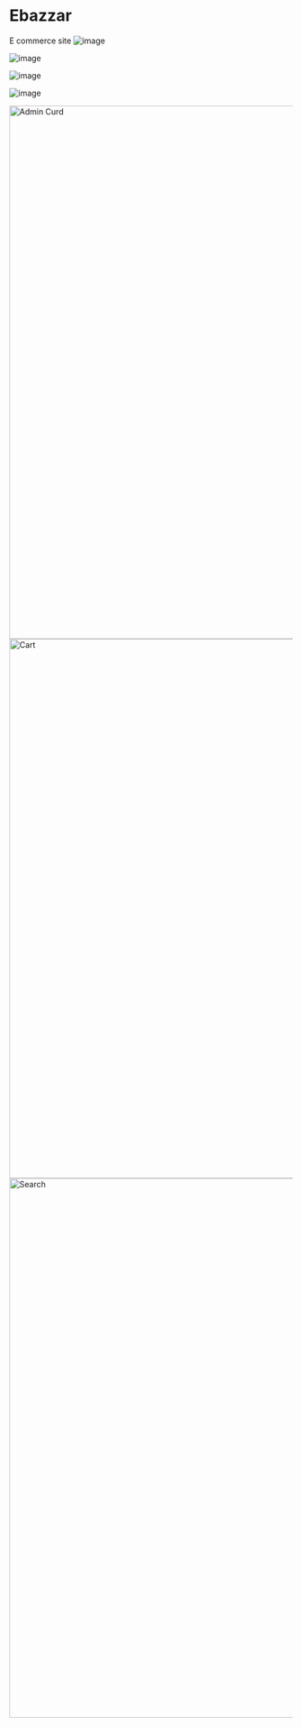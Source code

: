 # Ebazzar
 E commerce site
![image](https://user-images.githubusercontent.com/65486217/132823648-86eaa28b-beb7-4dda-8545-81a7f4769ccc.png)

![image](https://user-images.githubusercontent.com/65486217/132823882-c063974e-9865-492d-94e6-a5779edc09d3.png)

![image](https://user-images.githubusercontent.com/65486217/132824075-f9ea93f7-6c93-46b6-b337-6dff52627611.png)

![image](https://user-images.githubusercontent.com/65486217/132824269-0dd6d887-d308-4be2-9add-26393c5d8fc1.png)


<img width="947" alt="Admin Curd" src="https://user-images.githubusercontent.com/65486217/143581301-b765d524-726f-4457-b8a2-485379499229.png">
<img width="958" alt="Cart" src="https://user-images.githubusercontent.com/65486217/143581311-dafac40a-610b-44a0-8d1e-2d4e1c0a6396.png">
<img width="958" alt="Search" src="https://user-images.githubusercontent.com/65486217/143581314-9ca46372-2847-477f-aea3-e08b272b4929.png">
